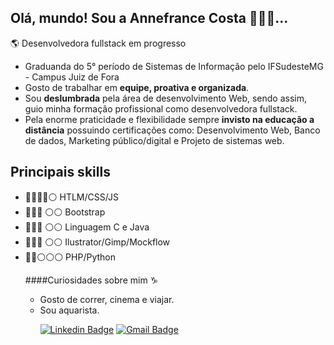 
<!--
**AnnefranceCosta/AnnefranceCosta** is a ✨ _special_ ✨ repository because its `README.md` (this file) appears on your GitHub profile.

Here are some ideas to get you started:

- 🔭 I’m currently working on ...
- 🌱 I’m currently learning ...
- 👯 I’m looking to collaborate on ...
- 🤔 I’m looking for help with ...
- 💬 Ask me about ...
- 📫 How to reach me: ...
- 😄 Pronouns: ...
- ⚡ Fun fact: ...
-->
## Olá, mundo! Sou a Annefrance Costa 🙋🏽‍♀️...
🌎 Desenvolvedora fullstack em progresso
<ul>
<li>Graduanda do 5° período de Sistemas de Informação pelo IFSudesteMG - Campus Juiz de Fora</li>
  <li> Gosto de trabalhar em <b>equipe, proativa e organizada</b>. </li>
  <li> Sou <b>deslumbrada</b> pela área de desenvolvimento Web, sendo assim, guio minha formação profissional como desenvolvedora fullstack. </li>
  <li> Pela enorme praticidade e flexibilidade sempre <b>invisto na educação a distância</b> possuindo certificações como: Desenvolvimento Web, Banco de dados, Marketing público/digital e Projeto de sistemas web.</li>
</ul>

## Principais skills
<ul>
<li>🔵🔵🔵🔵⚪  HTLM/CSS/JS</li>
<li>🔵🔵🔵 ⚪⚪ Bootstrap</li>
<li>🔵🔵🔵 ⚪⚪ Linguagem C e Java</li>
<li>🔵🔵🔵 ⚪⚪ Ilustrator/Gimp/Mockflow</li>
<li>🔵🔵⚪⚪⚪ PHP/Python</li>
</ui>

####Curiosidades sobre mim ♑
<ul>
<li> Gosto de correr, cinema e viajar.</li> 
<li>  Sou aquarista.</li> 

[
![Linkedin Badge](https://img.shields.io/badge/-Annefrance%20Costa-6633cc?style=flat-square&logo=Linkedin&logoColor=white&link=https://www.linkedin.com/in/annefrance-costa-a6aab4189/)](https://www.linkedin.com/in/annefrance-costa-a6aab4189/) 
[![Gmail Badge](https://img.shields.io/badge/-annefrance.costa@gmail.com-6633cc?style=flat-square&logo=Gmail&logoColor=white&link=mailto:annefrance.costa@gmail.com)](annefrance.costa@gmail.com)
